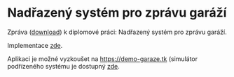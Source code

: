 # Nadřazený systém pro zprávu garáží

Zpráva ([download](https://github.com/ggljzr/mi-dip/raw/master/DP_Cervenka_Ondrej_2018.pdf)) k diplomové práci: Nadřazený systém pro zprávu garáží.

Implementace [zde](https://github.com/ggljzr/mi-dip-impl).

Aplikaci je možné vyzkoušet na https://demo-garaze.tk (simulátor podřízeného systému je dostupný [zde](https://demo-garaze.tk/simulator).
